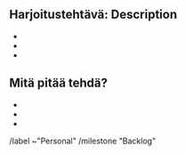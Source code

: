 ## Harjoitustehtävä: Description

* 
*
*

## Mitä pitää tehdä?

*
*
*


/label ~"Personal"
/milestone "Backlog"
